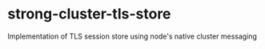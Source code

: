 strong-cluster-tls-store
========================

Implementation of TLS session store using node's native cluster messaging

